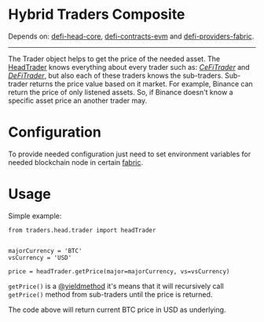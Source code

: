 # Hybrid Traders Composite
Depends on: [defi-head-core](https://github.com/e183b796621afbf902067460/defi-head-core), [defi-contracts-evm](https://github.com/e183b796621afbf902067460/defi-contracts-evm) and [defi-providers-fabric](https://github.com/e183b796621afbf902067460/defi-providers-fabric).

---
The Trader object helps to get the price of the needed asset. The [HeadTrader](https://github.com/e183b796621afbf902067460/defi-traders-composite/blob/master/traders/head/trader.py) knows everything about every trader such as: [*CeFiTrader*](https://github.com/e183b796621afbf902067460/defi-traders-composite/blob/master/traders/cefi/composite/trader.py) and [*DeFiTrader*](https://github.com/e183b796621afbf902067460/defi-traders-composite/blob/master/traders/defi/composite/trader.py), but also each of these traders knows the sub-traders. Sub-trader returns the price value based on it market. For example, Binance can return the price of only listened assets. So, if Binance doesn't know a specific asset price an another trader may.

# Configuration
To provide needed configuration just need to set environment variables for needed blockchain node in certain [fabric](https://github.com/e183b796621afbf902067460/defi-providers-fabric/tree/master/providers/fabrics).

# Usage
Simple example:
```
from traders.head.trader import headTrader


majorCurrency = 'BTC'
vsCurrency = 'USD'

price = headTrader.getPrice(major=majorCurrency, vs=vsCurrency)
```
`getPrice()` is a [@yieldmethod](https://github.com/e183b796621afbf902067460/defi-head-core/blob/master/head/decorators/yieldmethod.py) it's means that it will recursively call `getPrice()` method from sub-traders until the price is returned.

The code above will return current BTC price in USD as underlying. 
